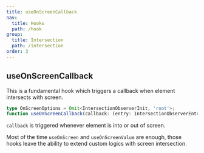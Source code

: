 ```yaml
---
title: useOnScreenCallback
nav:
  title: Hooks
  path: /hook
group:
  title: Intersection
  path: /intersection
order: 3
---
```


## useOnScreenCallback

This is a fundamental hook which triggers a callback when element intersects with screen.

```typescript
type OnScreenOptions = Omit<IntersectionObserverInit, 'root'>;
function useOnScreenCallback(callback: (entry: IntersectionObserverEntry) => void, options?: OnScreenOptions): EffectRef;
```

`callback` is triggered whenever element is into or out of screen.

Most of the time `useOnScreen` and `useOnScreenValue` are enough, those hooks leave the ability to extend custom logics with screen intersection.
